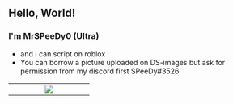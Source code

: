 ## Hello, World!

### I'm MrSPeeDy0 (Ultra)

*  and I can script on roblox
*  You can borrow a picture uploaded on DS-images but ask for permission from my discord first
SPeeDy#3526
<table><tr>
    <td width="20%" align="center"><a href="#/"><img src="https://github-readme-stats.vercel.app/api/top-langs/?username=MrSPeeDy0&layout=compact&hide_title=true&hide_border=true"></a></td>
</tr></table>
